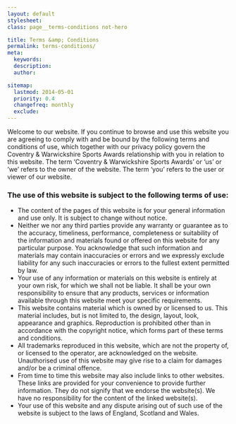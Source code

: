 ```yaml
---
layout: default
stylesheet:
class: page__terms-conditions not-hero

title: Terms &amp; Conditions
permalink: terms-conditions/
meta:
  keywords:
  description:
  author:

sitemap:
  lastmod: 2014-05-01
  priority: 0.4
  changefreq: monthly
  exclude:
---
```

<p>Welcome to our website. If you continue to browse and use this website you are agreeing to comply with and be bound by the following terms and conditions of use, which together with our privacy policy govern the Coventry &amp; Warwickshire Sports Awards relationship with you in relation to this website. The term &lsquo;Coventry &amp; Warwickshire Sports Awards&rsquo; or &lsquo;us&rsquo; or &rsquo;we&rsquo; refers to the owner of the website. The term &lsquo;you&rsquo; refers to the user or viewer of our website.</p>

<h3>The use of this website is subject to the following terms of use:</h3>

<ul>
  <li>The content of the pages of this website is for your general information and use only. It is subject to change without notice.</li>
  <li>Neither we nor any third parties provide any warranty or guarantee as to the accuracy, timeliness, performance, completeness or suitability of the information and materials found or offered on this website for any particular purpose. You acknowledge that such information and materials may contain inaccuracies or errors and we expressly exclude liability for any such inaccuracies or errors to the fullest extent permitted by law.</li>
  <li>Your use of any information or materials on this website is entirely at your own risk, for which we shall not be liable. It shall be your own responsibility to ensure that any products, services or information available through this website meet your specific requirements.</li>
  <li>This website contains material which is owned by or licensed to us. This material includes, but is not limited to, the design, layout, look, appearance and graphics. Reproduction is prohibited other than in accordance with the copyright notice, which forms part of these terms and conditions.</li>
  <li>All trademarks reproduced in this website, which are not the property of, or licensed to the operator, are acknowledged on the website. Unauthorised use of this website may give rise to a claim for damages and/or be a criminal offence.</li>
  <li>From time to time this website may also include links to other websites. These links are provided for your convenience to provide further information. They do not signify that we endorse the website(s). We have no responsibility for the content of the linked website(s).</li>
  <li>Your use of this website and any dispute arising out of such use of the website is subject to the laws of England, Scotland and Wales.</li>
</ul>
